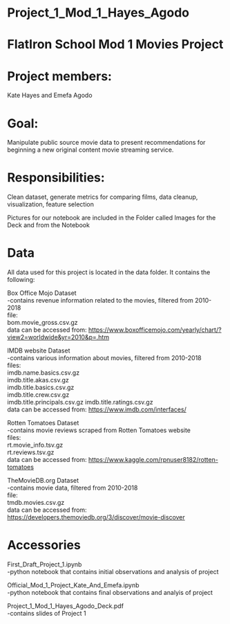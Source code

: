 # Project_1_Mod_1_Hayes_Agodo


# FlatIron School Mod 1 Movies Project

# Project members:
Kate Hayes and Emefa Agodo

# Goal:
Manipulate public source movie data to present recommendations for beginning a new original content movie streaming service.

# Responsibilities:
Clean dataset, generate metrics for comparing films, data cleanup, visualization, feature selection

Pictures for our notebook are included in the Folder called Images for the Deck and from the Notebook

# Data
All data used for this project is located in the data folder. It contains the following: 

Box Office Mojo Dataset  
-contains revenue information related to the movies, filtered from 2010-2018  
file:  
bom.movie_gross.csv.gz  
data can be accessed from: https://www.boxofficemojo.com/yearly/chart/?view2=worldwide&yr=2010&p=.htm  

IMDB website Dataset  
-contains various information about movies, filtered from 2010-2018  
files:  
imdb.name.basics.csv.gz  
imdb.title.akas.csv.gz  
imdb.title.basics.csv.gz  
imdb.title.crew.csv.gz  
imdb.title.principals.csv.gz
imdb.title.ratings.csv.gz  
data can be accessed from: https://www.imdb.com/interfaces/  

Rotten Tomatoes Dataset  
-contains movie reviews scraped from Rotten Tomatoes website  
files:  
rt.movie_info.tsv.gz  
rt.reviews.tsv.gz   
data can be accessed from: https://www.kaggle.com/rpnuser8182/rotten-tomatoes

TheMovieDB.org Dataset  
-contains movie data, filtered from 2010-2018  
file:  
tmdb.movies.csv.gz  
data can be accessed from: https://developers.themoviedb.org/3/discover/movie-discover  

# Accessories
First_Draft_Project_1.ipynb  
-python notebook that contains initial observations and analysis of project

Official_Mod_1_Project_Kate_And_Emefa.ipynb  
-python notebook that contains final observations and analyis of project

Project_1_Mod_1_Hayes_Agodo_Deck.pdf  
-contains slides of Project 1

